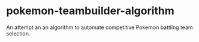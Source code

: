 # pokemon-teambuilder-algorithm
An attempt an an algorithm to automate competitive Pokemon battling team selection.
